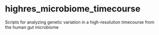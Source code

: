 # highres_microbiome_timecourse
Scripts for analyzing genetic variation in a high-resolution timecourse from the human gut microbiome
